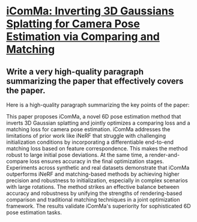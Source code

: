 # [iComMa: Inverting 3D Gaussians Splatting for Camera Pose Estimation via   Comparing and Matching](https://arxiv.org/abs/2312.09031)

## Write a very high-quality paragraph summarizing the paper that effectively covers the paper.

 Here is a high-quality paragraph summarizing the key points of the paper:

This paper proposes iComMa, a novel 6D pose estimation method that inverts 3D Gaussian splatting and jointly optimizes a comparing loss and a matching loss for camera pose estimation. iComMa addresses the limitations of prior work like iNeRF that struggle with challenging initialization conditions by incorporating a differentiable end-to-end matching loss based on feature correspondence. This makes the method robust to large initial pose deviations. At the same time, a render-and-compare loss ensures accuracy in the final optimization stages. Experiments across synthetic and real datasets demonstrate that iComMa outperforms iNeRF and matching-based methods by achieving higher precision and robustness to initialization, especially in complex scenarios with large rotations. The method strikes an effective balance between accuracy and robustness by unifying the strengths of rendering-based comparison and traditional matching techniques in a joint optimization framework. The results validate iComMa's superiority for sophisticated 6D pose estimation tasks.
